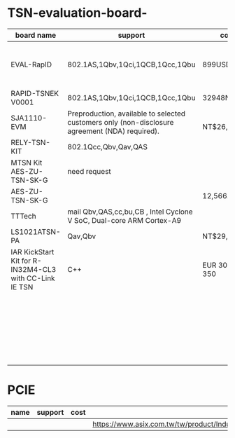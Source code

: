 # TSN-evaluation-board-

| board name    | support                           | cost      |                                                   | | |
| ------------- | ------------------------------    | --------- | ------------------------------ |----|----------------------------------------------------- |
| EVAL-RapID    | 802.1AS,1Qbv,1Qci,1QCB,1Qcc,1Qbu    |   899USD  |  https://www.analog.com/en/design-center/evaluation-hardware-and-software/evaluation-boards-kits/eval-rapid-tsnek.html |  https://ez.analog.com/industrial-ethernet/embedded-ethernet-switches/f/q-a/90602/explanation-on-fido5x00-host-interface|Innovasic|
| RAPID-TSNEK V0001 | 802.1AS,1Qbv,1Qci,1QCB,1Qcc,1Qbu  | 32948NTD | https://www.digikey.tw/products/en?keywords=RAPID-TSNEK-V0001&v=505 ||Innovasic|
| SJA1110-EVM | Preproduction, available to selected customers only (non-disclosure agreement (NDA) required). |　NT$26,939.49|https://www.nxp.com/products/interfaces/ethernet-/automotive-ethernet-switches/sja1110-evm-evaluation-board:SJA1110-EVM| SDN|NXP|
| RELY-TSN-KIT | 802.1Qcc,Qbv,Qav,QAS || https://www.relyum.com/web/rely-tsn-kit/ ||Relyum|
| MTSN Kit AES-ZU-TSN-SK-G | need request || https://soc-e.com/mtsn-kit-a-comprehensive-multiport-tsn-setup/ ||Soc-E|
| 	AES-ZU-TSN-SK-G || 12,566.47USD | http://zedboard.org/product/tsn-hw-eval-kit ||AVnet|
|TTTech| mail   Qbv,QAS,cc,bu,CB ,    Intel Cyclone V SoC, Dual-core ARM Cortex-A9| |https://www.tttech-industrial.com/products/slate/edge-ip-solution/#anchor_2||TTech|
|LS1021ATSN-PA|Qav,Qbv|NT$29,190.94|https://in.element14.com/nxp/ls1021atsn-pa/ref-design-kit-time-sensitive/dp/2820409||NXP|
|IAR KickStart Kit for R-IN32M4-CL3 with CC-Link IE TSN| C++　|EUR 300/USD 350|https://www.iar.com/rin32m4|
||||https://www.acontis.com/de/tsn-demonstration-kit.html   ,  https://www.acontis.com/files/flyer/acontis-TSN-Stack.pdf|
||||https://www.osadl.org/OPC-UA-over-TSN.opcua-tsn.0.html#c13382|||
||||https://www.xilinx.com/products/intellectual-property/1gtsn.html||xilinx|
||||https://www.mouser.tw/new/kontron/kontron-kbox-c1022-tsn-starter-kit/||kontron|
# PCIE

|  name    | support                           | cost      | |                                           
| ------------- | -----------  | ------------------------------ |---|
||||https://www.asix.com.tw/tw/product/IndustrialEthernet/TSN/AXM57104|
